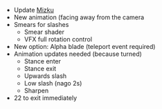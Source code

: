 - Update [Mizku](/docs/gameplay_spec/characters/mizku.md)
- New animation (facing away from the camera
- Smears for slashes
  - Smear shader
  - VFX full rotation control
- New option: Alpha blade (teleport event required)
- Animation updates needed (because turned)
  - Stance enter
  - Stance exit
  - Upwards slash
  - Low slash (nago 2s)
  - Sharpen
- 22 to exit immediately
